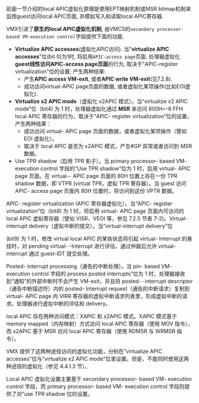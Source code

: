 

前面一节介绍的local APIC虚拟化原理是使用EPT映射机制或MSR bitmap机制来监控guest访问local APIC页面, 并模拟写入和读取local APIC寄存器.

VMX引进了**原生的local APIC虚拟化机制**, 由VMCS的`secondary processor-based VM-execution control`字段提供下面的功能.

* **Virtualize APIC accesses**(虚拟化APIC访问). 当"**virtualize APIC accesses**"位(bit 0)为1时, 将启用`APIC-access page`页面. 处理器虚拟化**guest线性访问APIC-access page页面**的行为, 取决于"APIC-register virtualization"位的设置, 产生两种结果:
    - 产生**APIC access VM-exit**, 或者**APIC write VM-exit**(见7.2.8).
    - 成功访问virtual-APIC page页面的数据, 或者虚拟化某项操作(比如EOI虚拟化).
* **Virtualize x2 APIC mode**（虚拟化 x2APIC 模式）。当“virtualize x2 APIC mode”位（bit4) 为 1 时，处理器虚拟化通过 **MSR** 来访问 800H~-8 FFH local APIC 寄存器的行为，取决于“APIC- register virtualization”位的设置，产生两种结果：
    * 成功访问 virtual- APIC page 页面的数据，或者虚拟化某项操作（譬如 EOI 虚拟化）。
    * 取决于 local APIC 是否为 x2APIC 模式，产生#GP 异常或者访问到 MSR 数据。
* Use TPR shadow（启用 TPR 影子）。当 primary processor- based VM- execution control 字段的“Use TPR shadow”位为 1 时，启用 virtual- APIC page 页面。在 virtual-- APIC page 页面的 80H 位置上存在一份 TPR shadow 数据，即 VTPR  (virtual TPR，虚拟 TPR 寄存器）。当 guest 访问 APIC- access page 页面内 80H 位置时，将访问到这份 VPTR 数据。

APIC- register virtualization (APIC 寄存器虚拟化）。当“APIC- register virtualization”位（bit8) 为 1 时，将启用 virtual- APIC page 页面内可访问的 local APIC 虚拟寄存器（譬如 VISR、VEOI 等，参见 7.2.5 节表 7-2)。Virtual- interrupt delivery（虚拟中断的提交）。当“virtual-interrupt delivery”位

 (bit9) 为 1 时，修改 virtual local APIC 的某些状态将引起 virtual- Interrupt 的悬挂时，对 pending virtual- -Interrupt 进行评估，通过仲裁后允许 virtual-interrupt 通过 guest-IDT 提交处理。

Posted- interrupt processing（通告的中断处理）。当 pin- based VM- execution control 字段的 process posted interrupts”位为 1 时，处理器接收到“通知”的外部中断时不会产生 VM-exit，并且将 posted- -interrupt descriptor（通告中断描述符）内的 posted- Interrupt request（通告的中断请求）复制到 virtual- APIC page 内 VIRR 寄存器的虚拟中断请求列表里，形成虚拟中断的请求。处理器进行虚拟中断的评估和 delivery。

local APIC 存在两种访问模式：XAPIC 和 x2APIC 模式。XAPIC 模式基于 memory mapped（内存映射）方式访问 local APIC 寄存器（使用 MOV 指令），而 x2APIC 基于 MSR 访问 local APIC 寄存器（使用 RDMSR 与 WRMSR 指令）。

VMX 提供了这两种途径访问的虚拟化功能，分别在“virtualize APIC accesses”位与“virtualize x2 APIC mode”位里设置。但是，不能同时使用这两种途径的虚拟化（参见 4.4.1.3 节）。

Local APIC 虚拟化设置主要基于 secondary processor- based VM- execution control 字段，而 primary processor- based VM- execution control 字段则提供了对“use TPR shadow 位的设置。